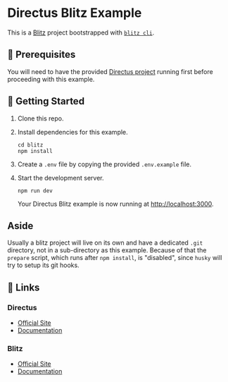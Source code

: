 # Directus Blitz Example

This is a [Blitz](https://blitzjs.com) project bootstrapped with [`blitz cli`](https://github.com/blitz-js/blitz/tree/canary/packages/cli).

## 📌 Prerequisites

You will need to have the provided [Directus project](../directus) running first before proceeding with this example.

## 🚀 Getting Started

1. Clone this repo.

2. Install dependencies for this example.

   ```shell
   cd blitz
   npm install
   ```

3. Create a `.env` file by copying the provided `.env.example` file.

4. Start the development server.

   ```shell
   npm run dev
   ```

   Your Directus Blitz example is now running at <http://localhost:3000>.

## Aside

Usually a blitz project will live on its own and have a dedicated `.git`
directory, not in a sub-directory as this example. Because of that the `prepare`
script, which runs after `npm install`, is "disabled", since `husky` will try to
setup its git hooks.

## 🔗 Links

### Directus

- [Official Site](https://directus.io)
- [Documentation](https://docs.directus.io)

### Blitz

- [Official Site](https://blitzjs.com)
- [Documentation](https://blitzjs.com/docs)

